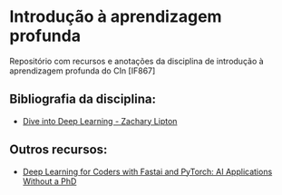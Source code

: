# Introdução à aprendizagem profunda
Repositório com recursos e anotações da disciplina de introdução à aprendizagem profunda do CIn [IF867]

## Bibliografia da disciplina:
- [Dive into Deep Learning - Zachary Lipton](d2l.ai)

## Outros recursos:
- [Deep Learning for Coders with Fastai and PyTorch: AI Applications Without a PhD](https://course.fast.ai/Resources/book.html)